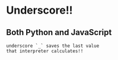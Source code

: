# Underscore!!

## Both Python and JavaScript

    underscore `_` saves the last value
    that interpreter calculates!!

